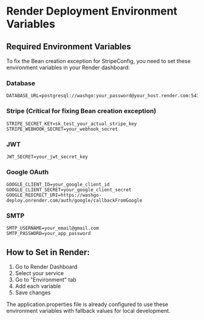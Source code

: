 # Render Deployment Environment Variables

## Required Environment Variables

To fix the Bean creation exception for StripeConfig, you need to set these environment variables in your Render dashboard:

### Database
```
DATABASE_URL=postgresql://washgo:your_password@your_host.render.com:5432/your_database
```

### Stripe (Critical for fixing Bean creation exception)
```
STRIPE_SECRET_KEY=sk_test_your_actual_stripe_key
STRIPE_WEBHOOK_SECRET=your_webhook_secret
```

### JWT
```
JWT_SECRET=your_jwt_secret_key
```

### Google OAuth
```
GOOGLE_CLIENT_ID=your_google_client_id
GOOGLE_CLIENT_SECRET=your_google_client_secret
GOOGLE_REDIRECT_URI=https://washgo-deploy.onrender.com/auth/google/callbackFromGoogle
```

### SMTP
```
SMTP_USERNAME=your_email@gmail.com
SMTP_PASSWORD=your_app_password
```

## How to Set in Render:
1. Go to Render Dashboard
2. Select your service
3. Go to "Environment" tab
4. Add each variable
5. Save changes

The application.properties file is already configured to use these environment variables with fallback values for local development.